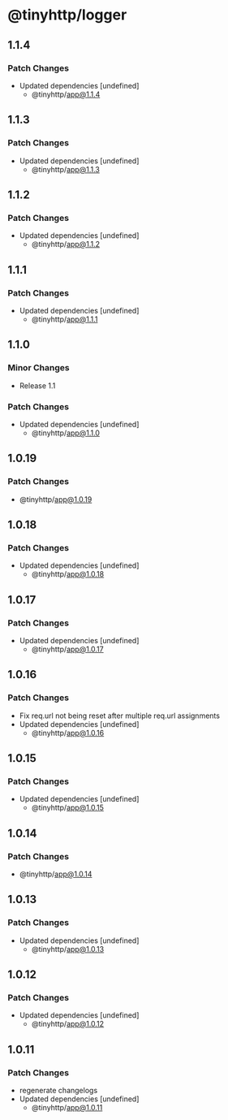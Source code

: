 # @tinyhttp/logger

## 1.1.4

### Patch Changes

- Updated dependencies [undefined]
  - @tinyhttp/app@1.1.4

## 1.1.3

### Patch Changes

- Updated dependencies [undefined]
  - @tinyhttp/app@1.1.3

## 1.1.2

### Patch Changes

- Updated dependencies [undefined]
  - @tinyhttp/app@1.1.2

## 1.1.1

### Patch Changes

- Updated dependencies [undefined]
  - @tinyhttp/app@1.1.1

## 1.1.0

### Minor Changes

- Release 1.1

### Patch Changes

- Updated dependencies [undefined]
  - @tinyhttp/app@1.1.0

## 1.0.19

### Patch Changes

- @tinyhttp/app@1.0.19

## 1.0.18

### Patch Changes

- Updated dependencies [undefined]
  - @tinyhttp/app@1.0.18

## 1.0.17

### Patch Changes

- Updated dependencies [undefined]
  - @tinyhttp/app@1.0.17

## 1.0.16

### Patch Changes

- Fix req.url not being reset after multiple req.url assignments
- Updated dependencies [undefined]
  - @tinyhttp/app@1.0.16

## 1.0.15

### Patch Changes

- Updated dependencies [undefined]
  - @tinyhttp/app@1.0.15

## 1.0.14

### Patch Changes

- @tinyhttp/app@1.0.14

## 1.0.13

### Patch Changes

- Updated dependencies [undefined]
  - @tinyhttp/app@1.0.13

## 1.0.12

### Patch Changes

- Updated dependencies [undefined]
  - @tinyhttp/app@1.0.12

## 1.0.11

### Patch Changes

- regenerate changelogs
- Updated dependencies [undefined]
  - @tinyhttp/app@1.0.11
